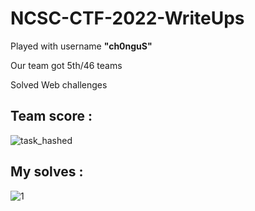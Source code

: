 # NCSC-CTF-2022-WriteUps

Played with username **"ch0nguS"**

Our team got 5th/46 teams 

Solved Web challenges

## Team score :
![task_hashed](https://user-images.githubusercontent.com/58823465/151805184-05292ad7-6630-4776-8fe5-2826ecf90ee1.png)


## My solves : 

![1](https://user-images.githubusercontent.com/58823465/151805308-dd5d2212-6a7f-46ee-8214-8b0eb5ac3663.png)



